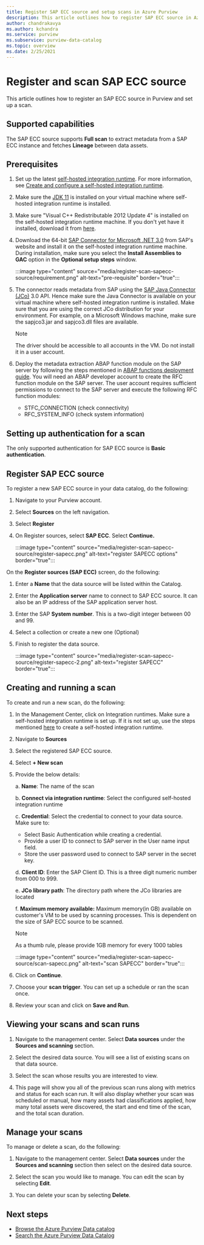 ```yaml
---
title: Register SAP ECC source and setup scans in Azure Purview
description: This article outlines how to register SAP ECC source in Azure Purview and set up a scan.
author: chandrakavya
ms.author: kchandra
ms.service: purview
ms.subservice: purview-data-catalog
ms.topic: overview
ms.date: 2/25/2021
---
```

# Register and scan SAP ECC source

This article outlines how to register an SAP ECC source in Purview and
set up a scan.

## Supported capabilities

The SAP ECC source supports **Full scan** to extract metadata from a SAP ECC
instance and fetches **Lineage** between data assets.

## Prerequisites

1.  Set up the latest [self-hosted integration
    runtime](https://www.microsoft.com/download/details.aspx?id=39717).
    For more information, see [Create and configure a self-hosted
    integration
    runtime](../data-factory/create-self-hosted-integration-runtime.md).

2.  Make sure the [JDK
    11](https://www.oracle.com/java/technologies/javase-jdk11-downloads.html)
    is installed on your virtual machine where self-hosted integration
    runtime is installed.

3.  Make sure \"Visual C++ Redistributable 2012 Update 4\" is installed
    on the self-hosted integration runtime machine. If you don\'t yet
    have it installed, download it from
    [here](https://www.microsoft.com/download/details.aspx?id=30679).

4.  Download the 64-bit [SAP Connector for Microsoft .NET
    3.0](https://support.sap.com/en/product/connectors/msnet.html) from
    SAP\'s website and install it on the self-hosted integration runtime
    machine. During installation, make sure you select the **Install    Assemblies to GAC** option in the **Optional setup steps** window.

    :::image type="content" source="media/register-scan-sapecc-source/requirement.png" alt-text="pre-requisite" border="true":::

5.  The connector reads metadata from SAP using the [SAP Java Connector (JCo)](https://support.sap.com/en/product/connectors/jco.html)
    3.0 API. Hence make sure the Java Connector is available on your
    virtual machine where self-hosted integration runtime is installed.
    Make sure that you are using the correct JCo distribution for your
    environment. For example, on a Microsoft Windows machine, make sure
    the sapjco3.jar and sapjco3.dll files are available.

    > [!Note] 
    > The driver should be accessible to all accounts in the VM. Do not install it in a user account.

6.  Deploy the metadata extraction ABAP function module on the SAP
    server by following the steps mentioned in [ABAP functions deployment guide](abap-functions-deployment-guide.md). You will need an ABAP developer account to create the RFC function module on the SAP server. The user account requires sufficient permissions to connect to the SAP server and execute the following RFC function modules:
    -	STFC_CONNECTION (check connectivity)
    -	RFC_SYSTEM_INFO (check system information)


## Setting up authentication for a scan

The only supported authentication for SAP ECC source is **Basic authentication**.

## Register SAP ECC source

To register a new SAP ECC source in your data catalog, do the following:

1.  Navigate to your Purview account.
2.  Select **Sources** on the left navigation.
3.  Select **Register**
4.  On Register sources, select **SAP ECC**. Select **Continue.**

    :::image type="content" source="media/register-scan-sapecc-source/register-sapecc.png" alt-text="register SAPECC options" border="true":::

On the **Register sources (SAP ECC)** screen, do the following:

1.  Enter a **Name** that the data source will be listed within the
    Catalog.

2.  Enter the **Application server** name to connect to SAP ECC source.
    It can also be an IP address of the SAP application server host.

3.  Enter the SAP **System number**. This is a two-digit integer between
    00 and 99.

4.  Select a collection or create a new one (Optional)

5.  Finish to register the data source.

    :::image type="content" source="media/register-scan-sapecc-source/register-sapecc-2.png" alt-text="register SAPECC" border="true":::

## Creating and running a scan

To create and run a new scan, do the following:

1.  In the Management Center, click on Integration runtimes. Make sure a
    self-hosted integration runtime is set up. If it is not set up, use
    the steps mentioned [here](./manage-integration-runtimes.md) to create a self-hosted integration runtime.

2.  Navigate to **Sources**

3.  Select the registered SAP ECC source.

4.  Select **+ New scan**

5.  Provide the below details:

    a.  **Name**: The name of the scan

    b.  **Connect via integration runtime**: Select the configured
        self-hosted integration runtime

    c.  **Credential**: Select the credential to connect to your data
        source. Make sure to:

    -   Select Basic Authentication while creating a credential.
    -   Provide a user ID to connect to SAP server in the User name input field.
    -   Store the user password used to connect to SAP server in the secret
    key.

    d.  **Client ID**: Enter the SAP Client ID. This is a three digit
        numeric number from 000 to 999.

    e.  **JCo library path**: The directory path where the JCo libraries
        are located

    f.  **Maximum memory available:** Maximum memory(in GB) available on
        customer's VM to be used by scanning processes. This is
        dependent on the size of SAP ECC source to be scanned.
    > [!Note] 
    > As a thumb rule, please provide 1GB memory for every 1000 tables

    :::image type="content" source="media/register-scan-sapecc-source/scan-sapecc.png" alt-text="scan SAPECC" border="true":::

6.  Click on **Continue**.

7.  Choose your **scan trigger**. You can set up a schedule or ran the
    scan once.

8.  Review your scan and click on **Save and Run**.

## Viewing your scans and scan runs

1. Navigate to the management center. Select **Data sources** under the **Sources and scanning** section.

2. Select the desired data source. You will see a list of existing scans on that data source.

3. Select the scan whose results you are interested to view.

4. This page will show you all of the previous scan runs along with metrics and status for each scan run. It will also display whether your scan was scheduled or manual, how many assets had classifications applied, how many total assets were discovered, the start and end time of the scan, and the total scan duration.

## Manage your scans

To manage or delete a scan, do the following:

1. Navigate to the management center. Select **Data sources** under the **Sources and scanning** section then select on the desired data source.

2. Select the scan you would like to manage. You can edit the scan by selecting **Edit**.

3. You can delete your scan by selecting **Delete**.

## Next steps

- [Browse the Azure Purview Data catalog](how-to-browse-catalog.md)
- [Search the Azure Purview Data Catalog](how-to-search-catalog.md)

